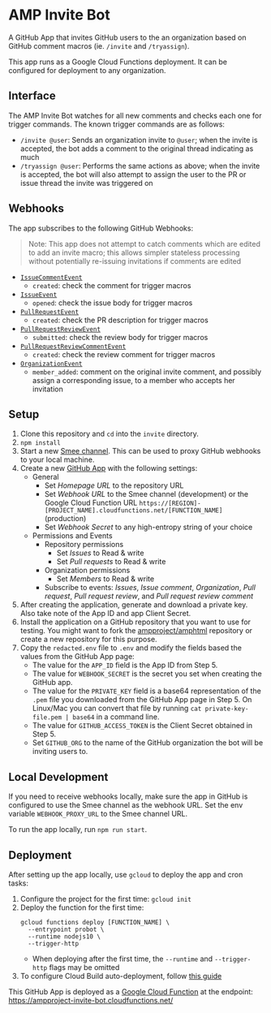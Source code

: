 AMP Invite Bot
==============

A GitHub App that invites GitHub users to the an organization based
on GitHub comment macros (ie. `/invite` and `/tryassign`).

This app runs as a Google Cloud Functions deployment. It can be configured for deployment to any organization.

Interface
---------

The AMP Invite Bot watches for all new comments and checks each one for trigger
commands. The known trigger commands are as follows:

- `/invite @user`: Sends an organization invite to `@user`; when the invite is accepted, the bot adds a comment to the original thread indicating as much
- `/tryassign @user`: Performs the same actions as above; when the invite is
accepted, the bot will also attempt to assign the user to the PR or issue
thread the invite was triggered on

Webhooks
--------

The app subscribes to the following GitHub Webhooks:

> Note: This app does not attempt to catch comments which are edited to add an invite macro; this allows simpler stateless processing without potentially re-issuing invitations if comments are edited

* [`IssueCommentEvent`](https://developer.github.com/v3/activity/events/types/#issuecommentevent)
  * `created`: check the comment for trigger macros
* [`IssueEvent`](https://developer.github.com/v3/activity/events/types/#issueevent)
  * `opened`: check the issue body for trigger macros
* [`PullRequestEvent`](https://developer.github.com/v3/activity/events/types/#pullrequestevent)
  * `created`: check the PR description for trigger macros
* [`PullRequestReviewEvent`](https://developer.github.com/v3/activity/events/types/#pullrequestreviewevent)
  * `submitted`: check the review body for trigger macros
* [`PullRequestReviewCommentEvent`](https://developer.github.com/v3/activity/events/types/#pullrequestreviewcommentevent)
  * `created`: check the review comment for trigger macros
* [`OrganizationEvent`](https://developer.github.com/v3/activity/events/types/#organizationevent)
  * `member_added`: comment on the original invite comment, and possibly assign a corresponding issue, to a member who accepts her invitation

Setup
-----

1. Clone this repository and `cd` into the `invite` directory.
2. `npm install`
3. Start a new [Smee channel](https://smee.io/). This can be used to proxy
   GitHub webhooks to your local machine.
4. Create a new [GitHub App](https://github.com/settings/apps/new) with the following settings:
   * General
     * Set _Homepage URL_ to the repository URL
     * Set _Webhook URL_ to the Smee channel (development) or the Google Cloud Function URL `https://[REGION]-[PROJECT_NAME].cloudfunctions.net/[FUNCTION_NAME]` (production)
     * Set _Webhook Secret_ to any high-entropy string of your choice
   * Permissions and Events
     * Repository permissions
       * Set _Issues_ to Read & write
       * Set _Pull requests_ to Read & write
     * Organization permissions
       * Set _Members_ to Read & write
     * Subscribe to events: _Issues_, _Issue comment_, _Organization_, _Pull request_, _Pull request review_, and _Pull request review comment_
5. After creating the application, generate and download a private key. Also
   take note of the App ID and app Client Secret.
6. Install the application on a GitHub repository that you want to use for
   testing. You might want to fork the [ampproject/amphtml](https://github.com/ampproject/amphtml) repository or create a new repository for this purpose.
7. Copy the `redacted.env` file to `.env` and modify the fields based the values from the GitHub App page:
   * The value for the `APP_ID` field is the App ID from Step 5.
   * The value for `WEBHOOK_SECRET` is the secret you set when creating the GitHub app.
   * The value for the `PRIVATE_KEY` field is a base64 representation of the
     `.pem` file you downloaded from the GitHub App page in Step 5. On Linux/Mac you can convert that file by running `cat private-key-file.pem | base64` in a command line.
   * The value for `GITHUB_ACCESS_TOKEN` is the Client Secret obtained in Step 5.
   * Set `GITHUB_ORG` to the name of the GitHub organization the bot will be inviting users to.

Local Development
-----------------

If you need to receive webhooks locally, make sure the app in GitHub is configured to use the Smee channel as the webhook URL. Set the env variable `WEBHOOK_PROXY_URL` to the Smee channel URL.

To run the app locally, run `npm run start`.

Deployment
----------

After setting up the app locally, use `gcloud` to deploy the app and cron tasks:

1. Configure the project for the first time: `gcloud init`
2. Deploy the function for the first time:
    ```
    gcloud functions deploy [FUNCTION_NAME] \
      --entrypoint probot \
      --runtime nodejs10 \
      --trigger-http
    ```
    * When deploying after the first time, the `--runtime` and `--trigger-http` flags may be omitted
3. To configure Cloud Build auto-deployment, follow [this guide](https://github.com/ampproject/amp-github-apps/blob/master/DEPLOYMENT.md)

This GitHub App is deployed as a [Google Cloud Function](https://cloud.google.com/functions/docs/) at the endpoint: https://ampproject-invite-bot.cloudfunctions.net/
